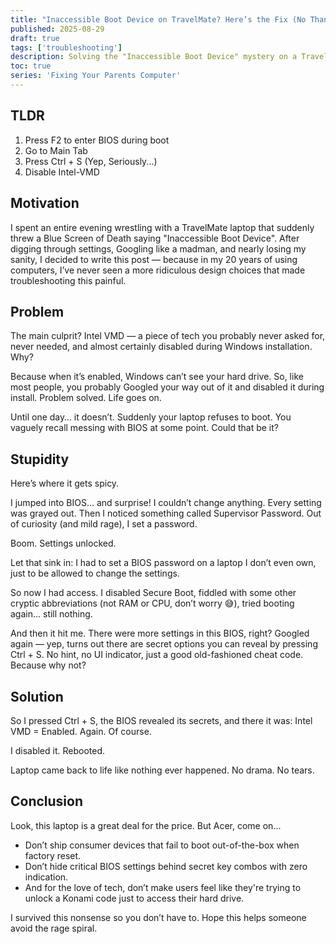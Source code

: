 ```yaml
---
title: "Inaccessible Boot Device on TravelMate? Here’s the Fix (No Thanks to Intel VMD)"
published: 2025-08-29
draft: true
tags: ['troubleshooting']
description: Solving the "Inaccessible Boot Device" mystery on a TravelMate laptop with hidden BIOS settings, secret key combos, and lots of regret.
toc: true
series: 'Fixing Your Parents Computer' 
---
```


## TLDR
1) Press F2 to enter BIOS during boot
2) Go to Main Tab
3) Press Ctrl + S (Yep, Seriously...)
4) Disable Intel-VMD

## Motivation
I spent an entire evening wrestling with a TravelMate laptop that suddenly threw a Blue Screen of Death saying "Inaccessible Boot Device". After digging through settings, Googling like a madman, and nearly losing my sanity, I decided to write this post — because in my 20 years of using computers, I’ve never seen a more ridiculous design choices that made troubleshooting this painful.

## Problem
The main culprit? Intel VMD — a piece of tech you probably never asked for, never needed, and almost certainly disabled during Windows installation. Why?

Because when it’s enabled, Windows can’t see your hard drive. So, like most people, you probably Googled your way out of it and disabled it during install. Problem solved. Life goes on.

Until one day… it doesn’t. Suddenly your laptop refuses to boot.
You vaguely recall messing with BIOS at some point. Could that be it?

## Stupidity
Here’s where it gets spicy.

I jumped into BIOS… and surprise! I couldn’t change anything. Every setting was grayed out.
Then I noticed something called Supervisor Password. Out of curiosity (and mild rage), I set a password.

Boom. Settings unlocked.

Let that sink in: I had to set a BIOS password on a laptop I don’t even own, just to be allowed to change the settings.

So now I had access. I disabled Secure Boot, fiddled with some other cryptic abbreviations (not RAM or CPU, don’t worry 😅), tried booting again... still nothing.

And then it hit me. There were more settings in this BIOS, right? Googled again — yep, turns out there are secret options you can reveal by pressing Ctrl + S.
No hint, no UI indicator, just a good old-fashioned cheat code. Because why not?

## Solution
So I pressed Ctrl + S, the BIOS revealed its secrets, and there it was:
Intel VMD = Enabled. Again. Of course.

I disabled it. Rebooted.

Laptop came back to life like nothing ever happened. No drama. No tears.

## Conclusion
Look, this laptop is a great deal for the price. But Acer, come on...

* Don’t ship consumer devices that fail to boot out-of-the-box when factory reset.
* Don’t hide critical BIOS settings behind secret key combos with zero indication.
* And for the love of tech, don’t make users feel like they're trying to unlock a Konami code just to access their hard drive.

I survived this nonsense so you don’t have to. Hope this helps someone avoid the rage spiral.
